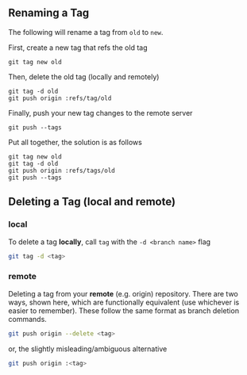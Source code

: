 ## Renaming a Tag
The following will rename a tag from `old` to `new`.

First, create a new tag that refs the old tag

```
git tag new old
```

Then, delete the old tag (locally and remotely)

```
git tag -d old
git push origin :refs/tag/old
```

Finally, push your new tag changes to the remote server

```
git push --tags
```

Put all together, the solution is as follows

```
git tag new old
git tag -d old
git push origin :refs/tags/old
git push --tags
```


## Deleting a Tag (local and remote)

### local
To delete a tag **locally**, call `tag` with the `-d <branch name>` flag

```bash
git tag -d <tag>
```

### remote

Deleting a tag from your **remote** (e.g. origin) repository. There are two ways, shown here, which are functionally equivalent (use whichever is easier to remember). These follow the same format as branch deletion commands.

```bash
git push origin --delete <tag>
```

or, the slightly misleading/ambiguous alternative

```bash
git push origin :<tag>
```